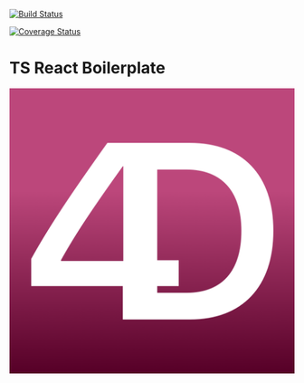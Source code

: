[![Build Status](https://travis-ci.com/bruno-bert/ts-react-boilerplate.svg?branch=master)](https://travis-ci.com/bruno-bert/ts-react-boilerplate)

[![Coverage Status](https://coveralls.io/repos/github/bruno-bert/ts-react-boilerplate/badge.svg?branch=master)](https://coveralls.io/github/bruno-bert/ts-react-boilerplate?branch=master)



# **TS React Boilerplate**

[![alt text](./public/hero.png "Link to my portfolio")](https://brunodev.netlify.app)